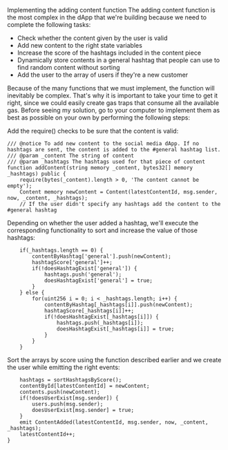 Implementing the adding content function
The adding content function is the most complex in the dApp that we're building because we need to complete the following tasks:

- Check whether the content given by the user is valid
- Add new content to the right state variables
- Increase the score of the hashtags included in the content piece
- Dynamically store contents in a general hashtag that people can use to find random content without sorting
- Add the user to the array of users if they're a new customer

Because of the many functions that we must implement, the function will inevitably be complex. That's why it is important to take your time to get it right, since we could easily create gas traps that consume all the available gas. Before seeing my solution, go to your computer to implement them as best as possible on your own by performing the following steps:

Add the require() checks to be sure that the content is valid:

```
/// @notice To add new content to the social media dApp. If no hashtags are sent, the content is added to the #general hashtag list.
/// @param _content The string of content
/// @param _hashtags The hashtags used for that piece of content
function addContent(string memory _content, bytes32[] memory _hashtags) public {
    require(bytes(_content).length > 0, 'The content cannot be empty');
    Content memory newContent = Content(latestContentId, msg.sender, now, _content, _hashtags);
    // If the user didn't specify any hashtags add the content to the #general hashtag
```

Depending on whether the user added a hashtag, we'll execute the corresponding functionality to sort and increase the value of those hashtags:
```
    if(_hashtags.length == 0) {
        contentByHashtag['general'].push(newContent);
        hashtagScore['general']++;
        if(!doesHashtagExist['general']) {
            hashtags.push('general');
            doesHashtagExist['general'] = true;
        }
    } else {
        for(uint256 i = 0; i < _hashtags.length; i++) {
            contentByHashtag[_hashtags[i]].push(newContent);
            hashtagScore[_hashtags[i]]++;
            if(!doesHashtagExist[_hashtags[i]]) {
                hashtags.push(_hashtags[i]);
                doesHashtagExist[_hashtags[i]] = true;
            }
        }
    }
```

Sort the arrays by score using the function described earlier and we create the user while emitting the right events:

```
    hashtags = sortHashtagsByScore();
    contentById[latestContentId] = newContent;
    contents.push(newContent);
    if(!doesUserExist[msg.sender]) {
        users.push(msg.sender);
        doesUserExist[msg.sender] = true;
    }
    emit ContentAdded(latestContentId, msg.sender, now, _content, _hashtags);
    latestContentId++;
}
```
